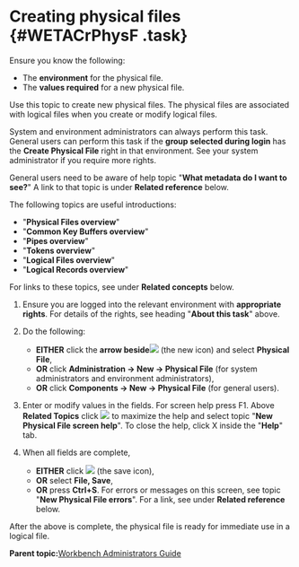 # Creating physical files {#WETACrPhysF .task}

Ensure you know the following:

-   The **environment** for the physical file.
-   The **values required** for a new physical file.

Use this topic to create new physical files. The physical files are associated with logical files when you create or modify logical files.

System and environment administrators can always perform this task. General users can perform this task if the **group selected during login** has the **Create Physical File** right in that environment. See your system administrator if you require more rights.

General users need to be aware of help topic "**What metadata do I want to see?**" A link to that topic is under **Related reference** below.

The following topics are useful introductions:

-   "**Physical Files overview**"
-   "**Common Key Buffers overview**"
-   "**Pipes overview**"
-   "**Tokens overview**"
-   "**Logical Files overview**"
-   "**Logical Records overview**"

For links to these topics, see under **Related concepts** below.

1.  Ensure you are logged into the relevant environment with **appropriate rights**. For details of the rights, see heading "**About this task**" above.

2.  Do the following:

    -   **EITHER** click the **arrow beside**![](images/Icon_New_08.GIF) \(the new icon\) and select **Physical File**,
    -   **OR** click **Administration -\> New -\> Physical File** \(for system administrators and environment administrators\),
    -   **OR** click **Components -\> New -\> Physical File** \(for general users\).
3.  Enter or modify values in the fields. For screen help press F1. Above **Related Topics** click ![](images/Icon_Maximize_01.GIF) to maximize the help and select topic "**New Physical File screen help**". To close the help, click X inside the "**Help**" tab.

4.  When all fields are complete,

    -   **EITHER** click ![](images/Icon_Save_03.GIF) \(the save icon\),
    -   **OR** select **File, Save**,
    -   **OR** press **Ctrl+S**.
    For errors or messages on this screen, see topic "**New Physical File errors**". For a link, see under **Related reference** below.


After the above is complete, the physical file is ready for immediate use in a logical file.

**Parent topic:**[Workbench Administrators Guide](../html/AAR582WEAdmin.md)

